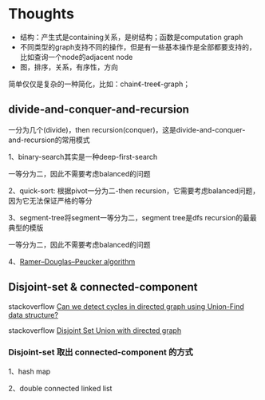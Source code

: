 # Thoughts

- 结构：产生式是containing关系，是树结构；函数是computation graph
- 不同类型的graph支持不同的操作，但是有一些基本操作是全部都要支持的，比如查询一个node的adjacent node
- 图，排序，关系，有序性，方向



简单仅仅是复杂的一种简化，比如：chain《-tree《-graph；



## divide-and-conquer-and-recursion



一分为几个(divide)，then recursion(conquer)，这是divide-and-conquer-and-recursion的常用模式

1、binary-search其实是一种deep-first-search

一等分为二，因此不需要考虑balanced的问题

2、quick-sort: 根据pivot一分为二-then recursion，它需要考虑balanced问题，因为它无法保证严格的等分

3、segment-tree将segment一等分为二，segment tree是dfs recursion的最最典型的模版

一等分为二，因此不需要考虑balanced的问题

4、[Ramer–Douglas–Peucker algorithm](https://en.wikipedia.org/wiki/Ramer%E2%80%93Douglas%E2%80%93Peucker_algorithm)



## Disjoint-set & connected-component

stackoverflow [Can we detect cycles in directed graph using Union-Find data structure?](https://stackoverflow.com/questions/61167751/can-we-detect-cycles-in-directed-graph-using-union-find-data-structure)

stackoverflow [Disjoint Set Union with directed graph](https://stackoverflow.com/questions/71028191/disjoint-set-union-with-directed-graph)



### Disjoint-set 取出 connected-component 的方式

1、hash map

2、double connected linked list


